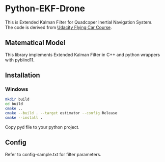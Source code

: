 # Python-EKF-Drone

This is Extended Kalman Filter for Quadcoper Inertial Navigation System. The code is derived from [Udacity Flying Car Course](https://www.udacity.com/course/flying-car-nanodegree--nd787).

## Matematical Model

This library implements Extended Kalman Filter in C++ and python wrappers with pyblind11.

## Installation

### Windows

```bash
mkdir build
cd build
cmake ..
cmake --build . --target estimator --config Release
cmake --install .
```

Copy pyd file to your python project.

## Config

Refer to config-sample.txt for filter parameters.
